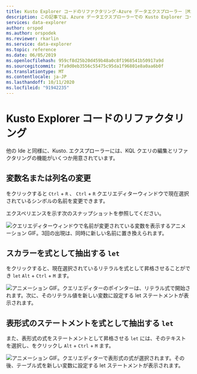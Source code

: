 ```yaml
---
title: Kusto Explorer コードのリファクタリング-Azure データエクスプローラー |Microsoft Docs
description: この記事では、Azure データエクスプローラーでの Kusto Explorer コードリファクタリングについて説明します。
services: data-explorer
author: orspod
ms.author: orspodek
ms.reviewer: rkarlin
ms.service: data-explorer
ms.topic: reference
ms.date: 06/05/2019
ms.openlocfilehash: 959cf8d25b20d459b48a0c8f1968541b50917a9d
ms.sourcegitcommit: 7fa9d0eb3556c55475c95da1f96801e8a0aa6b0f
ms.translationtype: MT
ms.contentlocale: ja-JP
ms.lasthandoff: 10/11/2020
ms.locfileid: "91942235"
---
```

# <a name="kusto-explorer-code-refactoring"></a>Kusto Explorer コードのリファクタリング

他の Ide と同様に、Kusto. エクスプローラーには、KQL クエリの編集とリファクタリングの機能がいくつか用意されています。

## <a name="rename-variable-or-column-name"></a>変数名または列名の変更

をクリックすると `Ctrl` + `R` 、 `Ctrl` + `R` クエリエディターウィンドウで現在選択されているシンボルの名前を変更できます。

エクスペリエンスを示す次のスナップショットを参照してください。

![クエリエディターウィンドウで名前が変更されている変数を表示するアニメーション GIF。3回の出現は、同時に新しい名前に置き換えられます。](./Images/KustoTools-KustoExplorer/ke-refactor-rename.gif "リファクター-名前の変更")

## <a name="extract-scalars-as-let-expressions"></a>スカラーを式として抽出する `let`

をクリックすると、現在選択されているリテラルを式として昇格させることができ `let` `Alt` + `Ctrl` + `M` ます。 

![アニメーション GIF。クエリエディターのポインターは、リテラル式で開始されます。次に、そのリテラル値を新しい変数に設定する let ステートメントが表示されます。](./Images/KustoTools-KustoExplorer/ke-extract-as-let-literal.gif "let としての文字列の抽出")

## <a name="extract-tabular-statements-as-let-expressions"></a>表形式のステートメントを式として抽出する `let`

また、表形式の式をステートメントとして昇格させる `let` には、そのテキストを選択し、をクリックし `Alt` + `Ctrl` + `M` ます。 

![アニメーション GIF。クエリエディターで表形式の式が選択されます。その後、テーブル式を新しい変数に設定する let ステートメントが表示されます。](./Images/KustoTools-KustoExplorer/ke-extract-as-let-tabular.gif "let による抽出-表形式")
